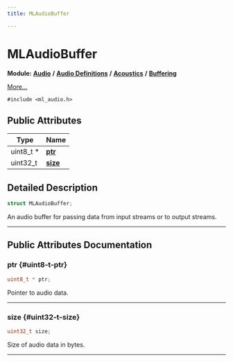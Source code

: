 ```yaml
---
title: MLAudioBuffer

---
```


# MLAudioBuffer

**Module:** **[Audio](/versioned_docs/version-22-May-2023/api-ref/api/Modules/group___audio/group___audio.md)** **/** **[Audio Definitions](/versioned_docs/version-22-May-2023/api-ref/api/Modules/group___audio/group___audio_defs/group___audio_defs.md)** **/** **[Acoustics](/versioned_docs/version-22-May-2023/api-ref/api/Modules/group___audio/group___audio_defs/group___def_acoustics/group___def_acoustics.md)** **/** **[Buffering](/versioned_docs/version-22-May-2023/api-ref/api/Modules/group___audio/group___audio_defs/group___def_acoustics/group___def_buffering.md)**



 [More...](#detailed-description)


`#include <ml_audio.h>`

## Public Attributes

| Type           | Name           |
| -------------- | -------------- |
| uint8_t * | **[ptr](/versioned_docs/version-22-May-2023/api-ref/api/Modules/group___audio/group___audio_defs/group___audio_defs.md#uint8-t-ptr)**  |
| uint32_t | **[size](/versioned_docs/version-22-May-2023/api-ref/api/Modules/group___audio/group___audio_defs/group___audio_defs.md#uint32-t-size)**  |

## Detailed Description

```cpp
struct MLAudioBuffer;
```


An audio buffer for passing data from input streams or to output streams. 





-----------
## Public Attributes Documentation

### ptr {#uint8-t-ptr}

```cpp
uint8_t * ptr;
```


Pointer to audio data. 





-----------

### size {#uint32-t-size}

```cpp
uint32_t size;
```


Size of audio data in bytes. 





-----------


